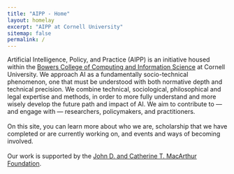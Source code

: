 ```yaml
---
title: "AIPP - Home"
layout: homelay
excerpt: "AIPP at Cornell University"
sitemap: false
permalink: /
---
```


Artificial Intelligence, Policy, and Practice (AIPP) is an initiative housed within the <a href="https://cis.cornell.edu/">Bowers College of Computing and Information Science</a> at Cornell University. We approach AI as a fundamentally socio-technical phenomenon, one that must be understood with both normative depth and technical precision. We combine technical, sociological, philosophical and legal expertise and methods, in order to more fully understand and more wisely develop the future path and impact of AI. We aim to contribute to — and engage with — researchers, policymakers, and practitioners.
<br><br>
On this site, you can learn more about who we are, scholarship that we have completed or are currently working on, and events and ways of becoming involved.
<br><br>
Our work is supported by the <a href="https://www.macfound.org/">John D. and Catherine T. MacArthur Foundation</a>.
<br><br>

<!--

<figure class="fourth">
  <img src="{{ site.url }}{{ site.baseurl }}/images/logopic/Logo_Leiden.jpg" style="width: 210px">
  <img src="{{ site.url }}{{ site.baseurl }}/images/logopic/Logo_Nanofront.jpg" style="width: 110px">
  <img src="{{ site.url }}{{ site.baseurl }}/images/logopic/Logo_NWO.jpg" style="width: 120px">
  <img src="{{ site.url }}{{ site.baseurl }}/images/logopic/Logo_ERC.jpg" style="width: 110px">
</figure>

-->